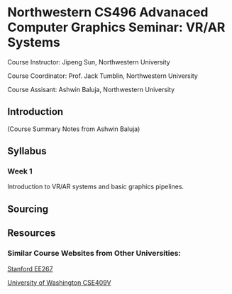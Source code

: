 # Northwestern CS496 Advanaced Computer Graphics Seminar: VR/AR Systems
Course Instructor: Jipeng Sun, Northwestern University

Course Coordinator: Prof. Jack Tumblin, Northwestern University

Course Assisant: Ashwin Baluja, Northwestern University

## Introduction
(Course Summary Notes from Ashwin Baluja)
## Syllabus

### Week 1
Introduction to VR/AR systems and basic graphics pipelines.
## Sourcing
## Resources
### Similar Course Websites from Other Universities:

[Stanford EE267](http://stanford.edu/class/ee267/syllabus.html)

[University of Washington CSE409V](https://courses.cs.washington.edu/courses/cse490v/20wi/#projects)
